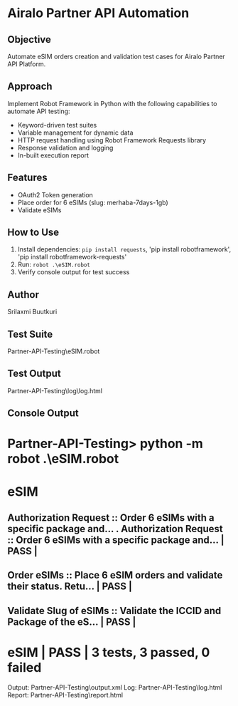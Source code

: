 # Airalo Partner API Automation

## Objective
Automate eSIM orders creation and validation test cases for Airalo Partner API Platform.

## Approach
Implement Robot Framework in Python with the following capabilities to automate API testing:
- Keyword-driven test suites
- Variable management for dynamic data
- HTTP request handling using Robot Framework Requests library
- Response validation and logging
- In-built execution report

## Features
- OAuth2 Token generation
- Place order for 6 eSIMs (slug: merhaba-7days-1gb)
- Validate eSIMs

## How to Use
1. Install dependencies: `pip install requests`, 'pip install robotframework', 'pip install robotframework-requests'
2. Run: `robot .\eSIM.robot`
3. Verify console output for test success

## Author
Srilaxmi Buutkuri

## Test Suite
Partner-API-Testing\eSIM.robot 

## Test Output
Partner-API-Testing\log\log.html

##  Console Output 
Partner-API-Testing> python -m robot .\eSIM.robot
==============================================================================
eSIM                                                                          
==============================================================================
Authorization Request :: Order 6 eSIMs with a specific package and... .
Authorization Request :: Order 6 eSIMs with a specific package and... | PASS |
------------------------------------------------------------------------------
Order eSIMs :: Place 6 eSIM orders and validate their status. Retu... | PASS |
------------------------------------------------------------------------------
Validate Slug of eSIMs :: Validate the ICCID and Package of the eS... | PASS |
------------------------------------------------------------------------------
eSIM                                                                  | PASS |
3 tests, 3 passed, 0 failed
==============================================================================
Output:  Partner-API-Testing\output.xml
Log:     Partner-API-Testing\log.html
Report:  Partner-API-Testing\report.html
